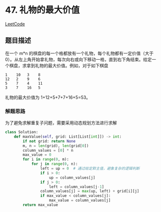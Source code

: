 
# 47. 礼物的最大价值

[LeetCode](https://leetcode-cn.com/problems/li-wu-de-zui-da-jie-zhi-lcof/)

## 题目描述

在一个 m\*n 的棋盘的每一个格都放有一个礼物，每个礼物都有一定价值（大于 0）。从左上角开始拿礼物，每次向右或向下移动一格，直到右下角结束。给定一个棋盘，求拿到礼物的最大价值。例如，对于如下棋盘

```shell
1    10   3    8
12   2    9    6
5    7    4    11
3    7    16   5
```

礼物的最大价值为 1+12+5+7+7+16+5=53。

### 解题思路

为了避免求解重复子问题，需要采用动态规划方法进行求解

```python
class Solution:
    def maxValue(self, grid: List[List[int]]) -> int:
        if not grid: return None
        m, n = len(grid), len(grid[0])
        column_values = [0] * n
        max_value = 0
        for i in range(0, m):
            for j in range(0, n):
                left = up = 0  # 通过给定默主值，避象复杂的逻辑判断
                if i > 0:
                    up = column_values[j]
                if j > 0:
                    left = column_values[j-1]
                column_values[j] = max(up, left) + grid[i][j]
                if max_value < column_values[j]:
                    max_value = column_values[j]
        return max_value
```
